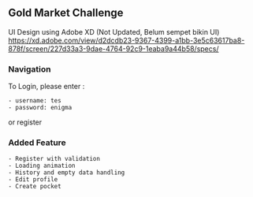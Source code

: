 ## Gold Market Challenge

UI Design using Adobe XD (Not Updated, Belum sempet bikin UI)
https://xd.adobe.com/view/d2dcdb23-9367-4399-a1bb-3e5c63617ba8-878f/screen/227d33a3-9dae-4764-92c9-1eaba9a44b58/specs/

### Navigation

To Login, please enter :

    - username: tes
    - password: enigma

or register    

### Added Feature

    - Register with validation
    - Loading animation
    - History and empty data handling
    - Edit profile
    - Create pocket